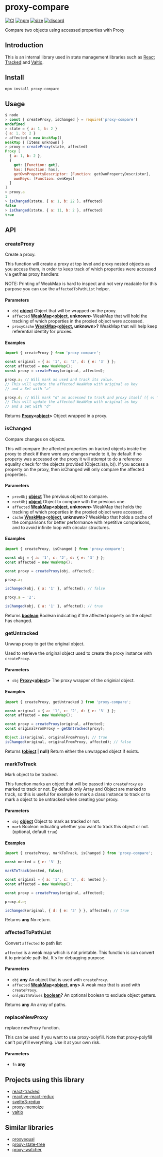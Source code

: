 # proxy-compare

[![CI](https://img.shields.io/github/actions/workflow/status/dai-shi/proxy-compare/ci.yml?branch=main)](https://github.com/dai-shi/proxy-compare/actions?query=workflow%3ACI)
[![npm](https://img.shields.io/npm/v/proxy-compare)](https://www.npmjs.com/package/proxy-compare)
[![size](https://img.shields.io/bundlephobia/minzip/proxy-compare)](https://bundlephobia.com/result?p=proxy-compare)
[![discord](https://img.shields.io/discord/627656437971288081)](https://discord.gg/MrQdmzd)

Compare two objects using accessed properties with Proxy

## Introduction

This is an internal library used in state management libraries such as [React Tracked](https://react-tracked.js.org) and [Valtio](https://github.com/pmndrs/valtio).

## Install

```bash
npm install proxy-compare
```

## Usage

```javascript
$ node
> const { createProxy, isChanged } = require('proxy-compare')
undefined
> state = { a: 1, b: 2 }
{ a: 1, b: 2 }
> affected = new WeakMap()
WeakMap { [items unknown] }
> proxy = createProxy(state, affected)
Proxy [
  { a: 1, b: 2 },
  {
    get: [Function: get],
    has: [Function: has],
    getOwnPropertyDescriptor: [Function: getOwnPropertyDescriptor],
    ownKeys: [Function: ownKeys]
  }
]
> proxy.a
1
> isChanged(state, { a: 1, b: 22 }, affected)
false
> isChanged(state, { a: 11, b: 2 }, affected)
true
```

## API

<!-- Generated by documentation.js. Update this documentation by updating the source code. -->

### createProxy

Create a proxy.

This function will create a proxy at top level and proxy nested objects as you access them,
in order to keep track of which properties were accessed via get/has proxy handlers:

NOTE: Printing of WeakMap is hard to inspect and not very readable
for this purpose you can use the `affectedToPathList` helper.

#### Parameters

- `obj` **[object](https://developer.mozilla.org/docs/Web/JavaScript/Reference/Global_Objects/Object)** Object that will be wrapped on the proxy.
- `affected` **[WeakMap](https://developer.mozilla.org/docs/Web/JavaScript/Reference/Global_Objects/WeakMap)<[object](https://developer.mozilla.org/docs/Web/JavaScript/Reference/Global_Objects/Object), unknown>** WeakMap that will hold the tracking of which properties in the proxied object were accessed.
- `proxyCache` **[WeakMap](https://developer.mozilla.org/docs/Web/JavaScript/Reference/Global_Objects/WeakMap)<[object](https://developer.mozilla.org/docs/Web/JavaScript/Reference/Global_Objects/Object), unknown>?** WeakMap that will help keep referential identity for proxies.

#### Examples

```javascript
import { createProxy } from 'proxy-compare';

const original = { a: '1', c: '2', d: { e: '3' } };
const affected = new WeakMap();
const proxy = createProxy(original, affected);

proxy.a; // Will mark as used and track its value.
// This will update the affected WeakMap with original as key
// and a Set with "a"

proxy.d; // Will mark "d" as accessed to track and proxy itself ({ e: "3" }).
// This will update the affected WeakMap with original as key
// and a Set with "d"
```

Returns **[Proxy](https://developer.mozilla.org/docs/Web/JavaScript/Reference/Global_Objects/Proxy)<[object](https://developer.mozilla.org/docs/Web/JavaScript/Reference/Global_Objects/Object)>** Object wrapped in a proxy.

### isChanged

Compare changes on objects.

This will compare the affected properties on tracked objects inside the proxy
to check if there were any changes made to it,
by default if no property was accessed on the proxy it will attempt to do a
reference equality check for the objects provided (Object.is(a, b)). If you access a property
on the proxy, then isChanged will only compare the affected properties.

#### Parameters

- `prevObj` **[object](https://developer.mozilla.org/docs/Web/JavaScript/Reference/Global_Objects/Object)** The previous object to compare.
- `nextObj` **[object](https://developer.mozilla.org/docs/Web/JavaScript/Reference/Global_Objects/Object)** Object to compare with the previous one.
- `affected` **[WeakMap](https://developer.mozilla.org/docs/Web/JavaScript/Reference/Global_Objects/WeakMap)<[object](https://developer.mozilla.org/docs/Web/JavaScript/Reference/Global_Objects/Object), unknown>** WeakMap that holds the tracking of which properties in the proxied object were accessed.
- `cache` **[WeakMap](https://developer.mozilla.org/docs/Web/JavaScript/Reference/Global_Objects/WeakMap)<[object](https://developer.mozilla.org/docs/Web/JavaScript/Reference/Global_Objects/Object), unknown>?** WeakMap that holds a cache of the comparisons for better performance with repetitive comparisons,
  and to avoid infinite loop with circular structures.

#### Examples

```javascript
import { createProxy, isChanged } from 'proxy-compare';

const obj = { a: '1', c: '2', d: { e: '3' } };
const affected = new WeakMap();

const proxy = createProxy(obj, affected);

proxy.a;

isChanged(obj, { a: '1' }, affected); // false

proxy.a = '2';

isChanged(obj, { a: '1' }, affected); // true
```

Returns **[boolean](https://developer.mozilla.org/docs/Web/JavaScript/Reference/Global_Objects/Boolean)** Boolean indicating if the affected property on the object has changed.

### getUntracked

Unwrap proxy to get the original object.

Used to retrieve the original object used to create the proxy instance with `createProxy`.

#### Parameters

- `obj` **[Proxy](https://developer.mozilla.org/docs/Web/JavaScript/Reference/Global_Objects/Proxy)<[object](https://developer.mozilla.org/docs/Web/JavaScript/Reference/Global_Objects/Object)>** The proxy wrapper of the originial object.

#### Examples

```javascript
import { createProxy, getUntracked } from 'proxy-compare';

const original = { a: '1', c: '2', d: { e: '3' } };
const affected = new WeakMap();

const proxy = createProxy(original, affected);
const originalFromProxy = getUntracked(proxy);

Object.is(original, originalFromProxy); // true
isChanged(original, originalFromProxy, affected); // false
```

Returns **([object](https://developer.mozilla.org/docs/Web/JavaScript/Reference/Global_Objects/Object) | null)** Return either the unwrapped object if exists.

### markToTrack

Mark object to be tracked.

This function marks an object that will be passed into `createProxy`
as marked to track or not. By default only Array and Object are marked to track,
so this is useful for example to mark a class instance to track or to mark a object
to be untracked when creating your proxy.

#### Parameters

- `obj` **[object](https://developer.mozilla.org/docs/Web/JavaScript/Reference/Global_Objects/Object)** Object to mark as tracked or not.
- `mark` Boolean indicating whether you want to track this object or not. (optional, default `true`)

#### Examples

```javascript
import { createProxy, markToTrack, isChanged } from 'proxy-compare';

const nested = { e: '3' };

markToTrack(nested, false);

const original = { a: '1', c: '2', d: nested };
const affected = new WeakMap();

const proxy = createProxy(original, affected);

proxy.d.e;

isChanged(original, { d: { e: '3' } }, affected); // true
```

Returns **any** No return.

### affectedToPathList

Convert `affected` to path list

`affected` is a weak map which is not printable.
This function is can convert it to printable path list.
It's for debugging purpose.

#### Parameters

- `obj` **any** An object that is used with `createProxy`.
- `affected` **[WeakMap](https://developer.mozilla.org/docs/Web/JavaScript/Reference/Global_Objects/WeakMap)<[object](https://developer.mozilla.org/docs/Web/JavaScript/Reference/Global_Objects/Object), any>** A weak map that is used with `createProxy`.
- `onlyWithValues` **[boolean](https://developer.mozilla.org/docs/Web/JavaScript/Reference/Global_Objects/Boolean)?** An optional boolean to exclude object getters.

Returns **any** An array of paths.

### replaceNewProxy

replace newProxy function.

This can be used if you want to use proxy-polyfill.
Note that proxy-polyfill can't polyfill everything.
Use it at your own risk.

#### Parameters

- `fn` **any**&#x20;

## Projects using this library

- [react-tracked](https://github.com/dai-shi/react-tracked)
- [reactive-react-redux](https://github.com/dai-shi/reactive-react-redux)
- [svelte3-redux](https://github.com/dai-shi/svelte3-redux)
- [proxy-memoize](https://github.com/dai-shi/proxy-memoize)
- [valtio](https://github.com/pmndrs/valtio)

## Similar libraries

- [proxyequal](https://www.npmjs.com/package/proxyequal)
- [proxy-state-tree](https://www.npmjs.com/package/proxy-state-tree)
- [proxy-watcher](https://www.npmjs.com/package/proxy-watcher)
